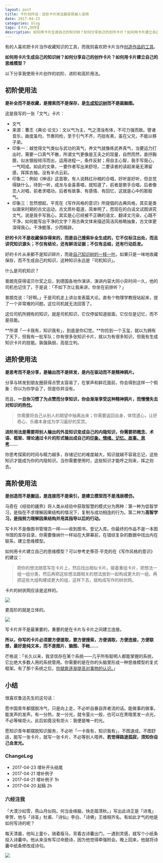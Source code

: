 ```yaml
---
layout: post
title: 卡片创作谈：这些卡片用法最容易被人误用
date: 2017-04-23
categories: blog
tags: [卡片,创作]
description: 如何用卡片生成自己的知识树？如何分享自己的创作卡片？如何用卡片建立自己的思维模型？
---
```



有的人喜欢把卡片当作收藏知识的工具，而我则喜欢把卡片当作[创造作品的工具](http://mp.weixin.qq.com/s?__biz=MzA4MTQ0NDQxNg==&mid=2650639168&idx=1&sn=a612b22c336488479b91505978feab40&chksm=879dc06fb0ea497984d5760371bd8e5c0e6b050a8237c7859f48bdc72141650eab719eb6e7f5#rd)。

**如何用卡片生成自己的知识树？如何分享自己的创作卡片？如何用卡片建立自己的思维模型？**

以下分享我使用卡片创作的初阶、进阶和高阶用法。

## 初阶使用法

**是补全而不是收藏，是搜索而不是保存，是[生成知识树](https://mp.weixin.qq.com/s?__biz=MzA4MTQ0NDQxNg==&mid=2650639234&idx=1&sn=07a0f57145662d6f508594d26991edb2&chksm=879dc0adb0ea49bb39dd0973815014f5d309834549979aa3514c82cdbcf9b3b4f43636604d24#rd)而不是画脑图。**

这是我写的一张「文气」卡片：

* 文气
* 来源：曹丕《典论·论文》：文以气为主，气之清浊有体，不可力强而致。譬诸音乐，曲度虽均，节奏同检，至于引气不齐，巧拙有素，虽在父兄，不能以移子弟。
* 印象一：越觉得文气类似与武功的真气，养文气就像练武养真气，当要运力打出时，需要一口真气不散，所谓文气更像是王夫之的现量，自然而然，直抒胸臆，似水银般倾泻而出，运用进程一，条件反射；用自主心智，我手写我心，一气呵成。如此的文章，一要作者写出来舒坦，二要读者的读起来毫无滞留感，挥挥衣袖，没有半点云彩。
* 印象二：例如《神话》这首歌，有人说韩红孙楠的合唱，好听是好听，但总觉得缺什么，待到一听，成龙与金喜善唱，就知道了，前者是歌手合唱，后者像恋人对唱，前者求唱功，后者有故事、有感情、有回忆，这就是心中的那股气。
* 印象三：忽然想起，平克在《写作风格的意识》所提倡的古典风格，其实是类似唐宋时期的古文运动，古文质朴载道，简单明了，而现在的白话文试图讲究文气，说是我手写我心，其实是心已经被不正确的语文、翻译文污染，心既不干净，如何能写出干净的文字？用古典文体来描述简洁风格略抽象，古文体更深得我心。干净脆落，少而精辟。

**好的卡片不是收藏保存得来的，而是自己搜索补全生成的，它不仅标注出处，而且讲究知识源头；不仅有结论，还有鲜活证据；不仅有总结，还有行动启发。**

好的卡片从来都不是知识碎片，而是[自己知识树的一枝一叶](http://mp.weixin.qq.com/s?__biz=MzA4MTQ0NDQxNg==&mid=2650639213&idx=1&sn=aaacd51149adb15d9e567ee472f4cef3&chksm=879dc042b0ea4954c8db1d82a5bc6770acc00d476d24a14074eaf5d2268ddb9dba8197e286d1#rd)。如果只是一味地收藏保存，而不生成自己的知识，这种知识永远是「司机知识」。

什么是司机知识？

普朗克获得诺贝尔奖之后，到德国各地作演讲，演讲内容大同小异时间一久，他的司机也记住了，于是说：「不如下次让我来讲，你坐在前排听？」

普朗克说：「好啊。」于是司机走上讲台发表篇大论。直有个物理学教授站起来，提了一个非常难的问题。这位司机就无法回答了。

这位司机所拥有的知识，就是司机知识，它仅停留知道层面，它仅仅是记忆，而不是技能。

**所谓「一卡我有，知识我有」，到底是你幻觉。**你捡到一个玉玺，就以为拥有了天下，但我有一批军队；你有很多张知识卡片，就以为有很多知识，但我有生成知识卡片的技能。孰强孰弱，高低立判。


## 进阶使用法

**是思考而不是分享，是输出而不是转发，是内在驱动而不是精神鸦片。**

分享与转发到朋友圈获得点赞太容易了，在掌声和鲜花面前，你会得到这样一个假象：你以为你学会了，但是你并没有。

而且，**一旦你习惯了为点赞而分享知识，你会渐渐享受这种精神鸦片，而慢慢失去对知识的热忱。**

> 你需要将自己从别人的期望中抽离出来；你需要返回自身，体悟道心，让好奇心、乐趣本身成为学习最好的奖赏。

**进阶用法是需要将别人输出的外显知识变成自己的内隐知识，你需要把概念、术语、框架、理论通过卡片的形式输出成自己的[印象、情绪、记忆、故事、思考](http://www.yangzhiping.com/psy/nabokov.html)……**

你思考探索的时间与精力越多，存储记忆的难度越大，知识就越不容易忘记，这些知识才能成为你的内隐知识。当你需要使用时，这些知识才能呼之则来，挥之则去。


## 高阶使用法

**是创造而不是搬运，是连接而不是索引，是建立模型而不是浅层模仿。**

马奇在《经验的疆界》将人类从经验中获取智慧的模式分为两种：第一种为低智学习，是指在不求理解因果结构的情况下，复制与成功相连的行为。第二种为**高智学习，是指努力理解因果结构并用其指导以后的行动。**

写卡片不是像图书管理员一样——收到图书，登记入库。你最终的作品不是一本图书馆的库存目录，你需要像纳什一样站在大屏幕前，在错综复杂的数据中找出内在联系，建立思维模型。

如何用卡片建立自己的思维模型？可以参考史蒂芬·平克的在《写作风格的意识》的建议：

> 把你的想法随意写在卡片上，然后找出相似卡片。接着重组卡片，把想法一组一组分类，然后再把这些想法跟相关的想法放到一起构成更大的一组，再把这些大组构建成更大的组，这样下去，就构成写作的树状网。

卡片的树状网应该是这样的。


![](http://openmindclub.qiniudn.com/omt/CardUsage01.jpg)

更高阶的就是立体的。

![](http://openmindclub.qiniudn.com/omt/CardUsage02.jpg)

写卡片并不是最重要的，重要的是在卡片与卡片之间建立连接。

**所以，你写的卡片必须要方便提取，要方便搜索，方便调取，方便连接，方便联想，最好是纯文本，而不是图片、脑图、手帐……**

芒格说：「长久以来，我坚信存在某个系统——几乎所有聪明人都能掌握的系统，它比绝大多数人用的系统管用。你需要的是在你的头脑里形成一种思维模型的复式框架。有了那个系统之后，[你就能逐渐提高对事物的认识。](https://book.douban.com/review/7225217/)」


## 小结

很喜欢鲁迅先生的这句话：

愿中国青年都摆脱冷气，只是向上走，不必听自暴自弃者流的话。能做事的做事，能发声的发声。有一分热，发一分光，就令萤火一般，也可以在黑暗里发一点光，不必等候炬火。此后如竟没有炬火：我便是唯一的光。

愿知识青年都摆脱知识服务，不必听「一卡我有，知识我有」，不图速成，不图舒适，能写一张卡片，就写一张卡片，不必等别人喂养。**若觉得路途孤寂，须知你自己会发光。**


### ChangeLog

- 2017-04-23 增补开头结尾 
- 2017-04-21 增补例子
- 2017-04-21 增补例子 1h
- 2017-04-20 起稿 2h

### 六经注我

「大漠沙如雪，燕山月似钩。何当金络脑，快走踏清秋。」写出此诗正是「诗鬼」李贺，他与「诗圣」杜甫、「诗仙」李白、「诗佛」王维相齐名。有如此才气的他是如何写诗的呢？

每天清晨，他叫上童仆，骑着瘦马，背着古诗囊出门，一遇到灵感，就写个小纸条投入诗囊中。他从来没有写过命题诗，因为他觉得牵强附会。晚上回来，他就将诗囊中纸条修改成诗句。


![](http://openmindclub.qiniudn.com/omt/WeChatAppreciation.jpg)










